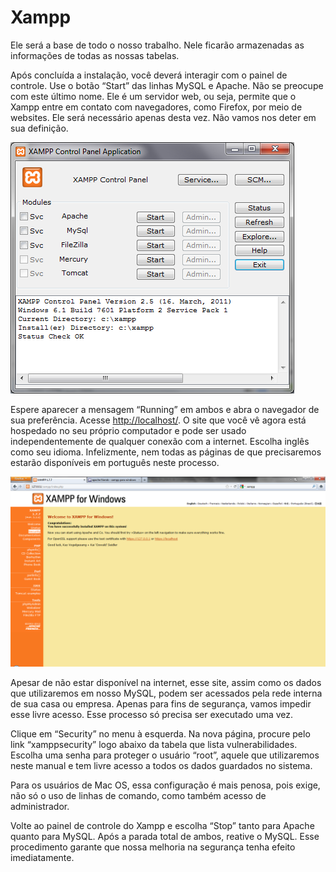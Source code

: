 # Xampp

Ele será a base de todo o nosso trabalho. Nele ficarão armazenadas as informações de todas as nossas tabelas.

Após concluída a instalação, você deverá interagir com o painel de controle. Use o botão “Start” das linhas MySQL e Apache. Não se preocupe com este último nome. Ele é um servidor web, ou seja, permite que o Xampp entre em contato com navegadores, como Firefox, por meio de websites. Ele será necessário apenas desta vez. Não vamos nos deter em sua definição.

![Screeshot](../img/xampp-painel-controle.png)

Espere aparecer a mensagem “Running” em ambos e abra o navegador de sua preferência. Acesse [http://localhost/](http://localhost/). O site que você vê agora está hospedado no seu próprio computador e pode ser usado independentemente de qualquer conexão com a internet. Escolha inglês como seu idioma. Infelizmente, nem todas as páginas de que precisaremos estarão disponíveis em português neste processo.

![Screeshot](../img/xampp-boas-vindas.png)


Apesar de não estar disponível na internet, esse site, assim como os dados que utilizaremos em nosso MySQL, podem ser acessados pela rede interna de sua casa ou empresa. Apenas para fins de segurança, vamos impedir esse livre acesso. Esse processo só precisa ser executado uma vez.

Clique em “Security” no menu à esquerda. Na nova página, procure pelo link “xamppsecurity” logo abaixo da tabela que lista vulnerabilidades. Escolha uma senha para proteger o usuário “root”, aquele que utilizaremos neste manual e tem livre acesso a todos os dados guardados no sistema.

Para os usuários de Mac OS, essa configuração é mais penosa, pois exige, não só o uso de linhas de comando, como também acesso de administrador.

Volte ao painel de controle do Xampp e escolha “Stop” tanto para Apache quanto para MySQL. Após a parada total de ambos, reative o MySQL. Esse procedimento garante que nossa melhoria na segurança tenha efeito imediatamente.
